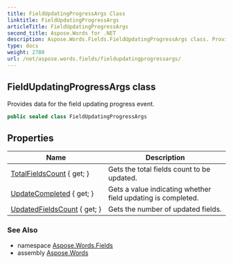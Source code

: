 ```yaml
---
title: FieldUpdatingProgressArgs Class
linktitle: FieldUpdatingProgressArgs
articleTitle: FieldUpdatingProgressArgs
second_title: Aspose.Words for .NET
description: Aspose.Words.Fields.FieldUpdatingProgressArgs class. Provides data for the field updating progress event in C#.
type: docs
weight: 2780
url: /net/aspose.words.fields/fieldupdatingprogressargs/
---
```

## FieldUpdatingProgressArgs class

Provides data for the field updating progress event.

```csharp
public sealed class FieldUpdatingProgressArgs
```

## Properties

| Name | Description |
| --- | --- |
| [TotalFieldsCount](../../aspose.words.fields/fieldupdatingprogressargs/totalfieldscount/) { get; } | Gets the total fields count to be updated. |
| [UpdateCompleted](../../aspose.words.fields/fieldupdatingprogressargs/updatecompleted/) { get; } | Gets a value indicating whether field updating is completed. |
| [UpdatedFieldsCount](../../aspose.words.fields/fieldupdatingprogressargs/updatedfieldscount/) { get; } | Gets the number of updated fields. |

### See Also

* namespace [Aspose.Words.Fields](../../aspose.words.fields/)
* assembly [Aspose.Words](../../)
